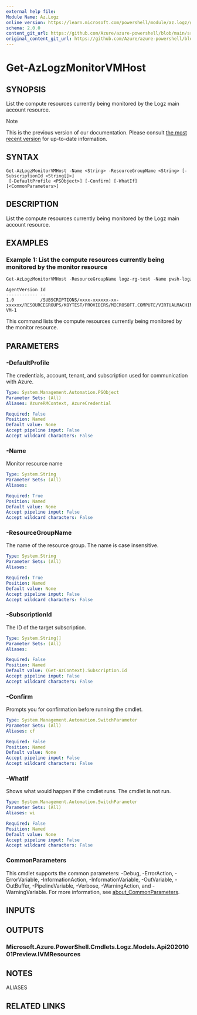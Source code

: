 ```yaml
---
external help file:
Module Name: Az.Logz
online version: https://learn.microsoft.com/powershell/module/az.logz/get-azlogzmonitorvmhost
schema: 2.0.0
content_git_url: https://github.com/Azure/azure-powershell/blob/main/src/Logz/help/Get-AzLogzMonitorVMHost.md
original_content_git_url: https://github.com/Azure/azure-powershell/blob/main/src/Logz/help/Get-AzLogzMonitorVMHost.md
---
```


# Get-AzLogzMonitorVMHost

## SYNOPSIS
List the compute resources currently being monitored by the Logz main account resource.

> [!NOTE]
>This is the previous version of our documentation. Please consult [the most recent version](/powershell/module/az.logz/get-azlogzmonitorvmhost) for up-to-date information.

## SYNTAX

```
Get-AzLogzMonitorVMHost -Name <String> -ResourceGroupName <String> [-SubscriptionId <String[]>]
 [-DefaultProfile <PSObject>] [-Confirm] [-WhatIf] [<CommonParameters>]
```

## DESCRIPTION
List the compute resources currently being monitored by the Logz main account resource.

## EXAMPLES

### Example 1: List the compute resources currently being monitored by the monitor resource
```powershell
Get-AzLogzMonitorVMHost -ResourceGroupName logz-rg-test -Name pwsh-logz04
```

```output
AgentVersion Id
------------ --
1.0          /SUBSCRIPTIONS/xxxx-xxxxxx-xx-xxxxxx/RESOURCEGROUPS/KOYTEST/PROVIDERS/MICROSOFT.COMPUTE/VIRTUALMACHINES/TEST-VM-1
```

This command lists the compute resources currently being monitored by the monitor resource.

## PARAMETERS

### -DefaultProfile
The credentials, account, tenant, and subscription used for communication with Azure.

```yaml
Type: System.Management.Automation.PSObject
Parameter Sets: (All)
Aliases: AzureRMContext, AzureCredential

Required: False
Position: Named
Default value: None
Accept pipeline input: False
Accept wildcard characters: False
```

### -Name
Monitor resource name

```yaml
Type: System.String
Parameter Sets: (All)
Aliases:

Required: True
Position: Named
Default value: None
Accept pipeline input: False
Accept wildcard characters: False
```

### -ResourceGroupName
The name of the resource group.
The name is case insensitive.

```yaml
Type: System.String
Parameter Sets: (All)
Aliases:

Required: True
Position: Named
Default value: None
Accept pipeline input: False
Accept wildcard characters: False
```

### -SubscriptionId
The ID of the target subscription.

```yaml
Type: System.String[]
Parameter Sets: (All)
Aliases:

Required: False
Position: Named
Default value: (Get-AzContext).Subscription.Id
Accept pipeline input: False
Accept wildcard characters: False
```

### -Confirm
Prompts you for confirmation before running the cmdlet.

```yaml
Type: System.Management.Automation.SwitchParameter
Parameter Sets: (All)
Aliases: cf

Required: False
Position: Named
Default value: None
Accept pipeline input: False
Accept wildcard characters: False
```

### -WhatIf
Shows what would happen if the cmdlet runs.
The cmdlet is not run.

```yaml
Type: System.Management.Automation.SwitchParameter
Parameter Sets: (All)
Aliases: wi

Required: False
Position: Named
Default value: None
Accept pipeline input: False
Accept wildcard characters: False
```

### CommonParameters
This cmdlet supports the common parameters: -Debug, -ErrorAction, -ErrorVariable, -InformationAction, -InformationVariable, -OutVariable, -OutBuffer, -PipelineVariable, -Verbose, -WarningAction, and -WarningVariable. For more information, see [about_CommonParameters](http://go.microsoft.com/fwlink/?LinkID=113216).

## INPUTS

## OUTPUTS

### Microsoft.Azure.PowerShell.Cmdlets.Logz.Models.Api20201001Preview.IVMResources

## NOTES

ALIASES

## RELATED LINKS

